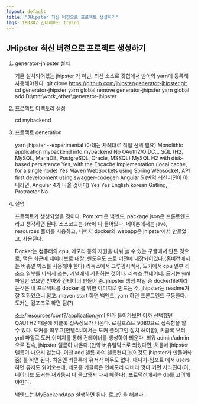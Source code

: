 ```yaml
---
layout: default
title: "JHipster 최신 버전으로 프로젝트 생성하기"
tags: 180307 인터페이스 trying
---
```


## JHipster 최신 버전으로 프로젝트 생성하기

1. generator-jhipster 설치

    기존 설치되어있는 jhipster 가 아닌, 최신 소스로 깃헙에서 받아와 yarn에 등록해 사용해야한다.
	git clone https://github.com/jhipster/generator-jhipster.git
	cd generator-jhipster
	yarn global remove generator-jhipster
	yarn global add D:\mnt\work_other\generator-jhipster

2. 프로젝트 디렉토리 생성

	cd mybackend

3. 프로젝트 generation

	yarn jhipster --experimental
        (아래는 차례대로 직접 선택 필요)
        Monolithic application
        mybackend
        info.mybackend
        No
        OAuth2/OIDC...
        SQL (H2, MySQL, MariaDB, PostgreSQL, Oracle, MSSQL)
        MySQL
        H2 with disk-based persistence
        Yes, with the Ehcache implementation (local cache, for a single node)
        Yes
        Maven
        WebSockets using Spring Websocket, API first development using swagger-codegen
        Angular 5 (만약 최신버전이 아니라면, Angular 4가 나올 것이다)
        Yes
        Yes
        English
        korean
        Gatling, Protractor
        No

4. 설명

    프로젝트가 생성되었을 것이다.
    Pom.xml은 백엔드, package.json은 프론트엔드라고 생각하면 된다.
    소스코드는 src에 다 들어있다.
    메이븐에서는 java, resources 폴더를 사용하고, 나머지 docker와 webapp은 jhipster에서 만들었고, 사용된다.

    Docker는 컴퓨터의 cpu, 메모리 등의 자원을 나눠 쓸 수 있는 구글에서 만든 것으로, 맥은 최근에 네이티브로 내장, 윈도우도 프로 버전에 내장되어있다.(홈버전에서는 버츄얼 박스를 사용해야 한다)
    리눅스에서 그루핑시켜서, 도커에서 cpu 일부 리소스 일부를 나눠서 쓰는, 커널에서 지원하는 것이다. 리눅스 컨테이너.
    도커는 yml 파일만 있으면 받아와 컨테이너 만들어 줌.
    jhipster 생성 파일 중 dockerfile이라는것은 내 프로젝트를 docker 를 위한 이미지로 만드는 것.
    jhipster는 readme가 잘 적혀있으니 참고.
    maven start 하면 백엔드, yarn 하면 프론트엔드 구동한다.
    도커는 컴포즈로 하면 됨(?)

    소스/resources/conf?/application.yml 인가 들어가보면 아까 선택했던 OAUTH2 때문에 키클록 접속정보가 나온다. 로컬호스트 9080으로 접속함을 알 수 있다.
    도커를 띄우고(인텔리J에서는 도커 플러그인 설치 해야함), 키클록 부터 yml 파일로 도커 이미지를 통해 컨테이너를 생성하여 띄운다.
    띄워 admin/admin으로 접속, jhipster 렐름이 나온다.(만약 버츄얼박스로 띄웠다면, 처음에 jhipster 렐름이 나오지 않는다. 이땐 add 렐름 하여 렐름컨피그(이것도 jhipster가 만들어놔줌) 를 하면 된다.
    처음엔 키클록에 유저가 아무도 없다. 매니지-임포트 에서 users 하면 유저도 읽어오는데, 데모용 키클록은 인메모리 디비라 껏다 키면 사라진다(아, 네이티브 도커는 재가동시 다 물고와서 다시 해준다). 프로덕션에서는 db를 고려해야한다.

    백엔드는 MyBackendApp 실행하면 된다.
    로그인을 해본다.

